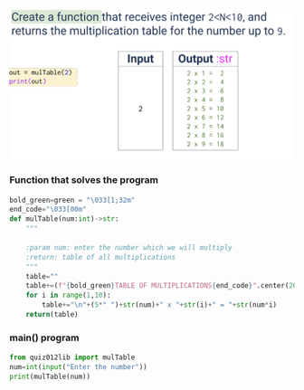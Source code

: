 ![](https://github.com/AleksandarDzudzevic/Unit-1/blob/main/quiz012text.png)
### Function that solves the program
```.py
bold_green=green = "\033[1;32m"
end_code="\033[00m"
def mulTable(num:int)->str:
    """

    :param num: enter the number which we will multiply
    :return: table of all multiplications
    """
    table=""
    table+=(f"{bold_green}TABLE OF MULTIPLICATIONS{end_code}".center(20))
    for i in range(1,10):
        table+="\n"+(5*" ")+str(num)+" x "+str(i)+" = "+str(num*i)
    return(table)

```
### main() program
```.py
from quiz012lib import mulTable
num=int(input("Enter the number"))
print(mulTable(num))
```
